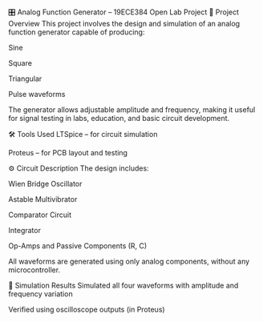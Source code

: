 🎛️ Analog Function Generator – 19ECE384 Open Lab Project
📌 Project Overview
This project involves the design and simulation of an analog function generator capable of producing:

Sine

Square

Triangular

Pulse waveforms

The generator allows adjustable amplitude and frequency, making it useful for signal testing in labs, education, and basic circuit development.

🛠 Tools Used
LTSpice – for circuit simulation

Proteus – for PCB layout and testing

⚙️ Circuit Description
The design includes:

Wien Bridge Oscillator

Astable Multivibrator

Comparator Circuit

Integrator

Op-Amps and Passive Components (R, C)

All waveforms are generated using only analog components, without any microcontroller.

🧪 Simulation Results
Simulated all four waveforms with amplitude and frequency variation

Verified using oscilloscope outputs (in Proteus)

